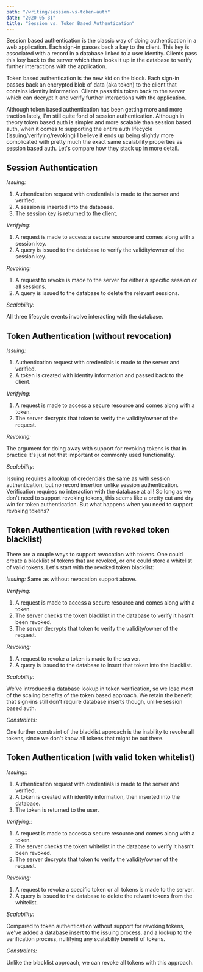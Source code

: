 ```yaml
---
path: "/writing/session-vs-token-auth"
date: "2020-05-31"
title: "Session vs. Token Based Authentication"
---
```


Session based authentication is the classic way of doing authentication in a web application. Each sign-in passes back a key
to the client. This key is associated with a record in a database linked to a user identity. Clients pass this key back to the server
which then looks it up in the database to verify further interactions with the application.

Token based authentication is the new kid on the block. Each sign-in passes back an encrypted blob of data (aka token) to the client that contains
identity information. Clients pass this token back to the server which can decrypt it and verify further interactions with the application.

Although token based authentication has been getting more and more traction lately, I'm still quite fond of
session authentication. Although in theory token based auth is simpler and more scalable than session based auth, when it
comes to supporting the entire auth lifecycle (issuing/verifying/revoking) I believe it ends up being slightly
more complicated with pretty much the exact same scalability properties as session based auth. Let's compare how they stack up in more detail.

## Session Authentication

_Issuing:_

1. Authentication request with credentials is made to the server and verified.
2. A session is inserted into the database.
3. The session key is returned to the client.

_Verifying:_

1. A request is made to access a secure resource and comes along with a session key.
2. A query is issued to the database to verify the validity/owner of the session key.

_Revoking:_

1. A request to revoke is made to the server for either a specific session or all sessions.
2. A query is issued to the database to delete the relevant sessions.

_Scalability:_

All three lifecycle events involve interacting with the database.

## Token Authentication (without revocation)

_Issuing:_

1. Authentication request with credentials is made to the server and verified.
2. A token is created with identity information and passed back to the client.

_Verifying:_

1. A request is made to access a secure resource and comes along with a token.
2. The server decrypts that token to verify the validity/owner of the request.

_Revoking:_

The argument for doing away with support for revoking tokens is that in practice
it's just not that important or commonly used functionality.

_Scalability:_

Issuing requires a lookup of credentials the same as with session authentication,
but no record insertion unlike session authentication. Verification requires no interaction with
the database at all! So long as we don't need to support revoking tokens, this seems like
a pretty cut and dry win for token authentication. But what happens when you need to support
revoking tokens?

## Token Authentication (with revoked token blacklist)

There are a couple ways to support revocation with tokens. One could create a blacklist of tokens that are revoked,
or one could store a whitelist of valid tokens. Let's start with the revoked token blacklist:

_Issuing:_ Same as without revocation support above.

_Verifying:_

1. A request is made to access a secure resource and comes along with a token.
2. The server checks the token blacklist in the database to verify it hasn't been revoked.
3. The server decrypts that token to verify the validity/owner of the request.

_Revoking:_

1. A request to revoke a token is made to the server.
2. A query is issued to the database to insert that token into the blacklist.

_Scalability:_

We've introduced a database lookup in token verification, so we lose most of the scaling
benefits of the token based approach. We retain the benefit that sign-ins still don't require
database inserts though, unlike session based auth.

_Constraints:_

One further constraint of the blacklist approach is the inability to revoke all tokens,
since we don't know all tokens that might be out there.

## Token Authentication (with valid token whitelist)

_Issuing:_:

1. Authentication request with credentials is made to the server and verified.
2. A token is created with identity information, then inserted into the database.
3. The token is returned to the user.

_Verifying:_:

1. A request is made to access a secure resource and comes along with a token.
2. The server checks the token whitelist in the database to verify it hasn't been revoked.
3. The server decrypts that token to verify the validity/owner of the request.

_Revoking:_

1. A request to revoke a specific token or all tokens is made to the server.
2. A query is issued to the database to delete the relvant tokens from the whitelist.

_Scalability:_

Compared to token authentication without support for revoking tokens, we've added
a database insert to the issuing process, and a lookup to the verification process,
nullifying any scalability benefit of tokens.

_Constraints:_

Unlike the blacklist approach, we can revoke all tokens with this approach.
